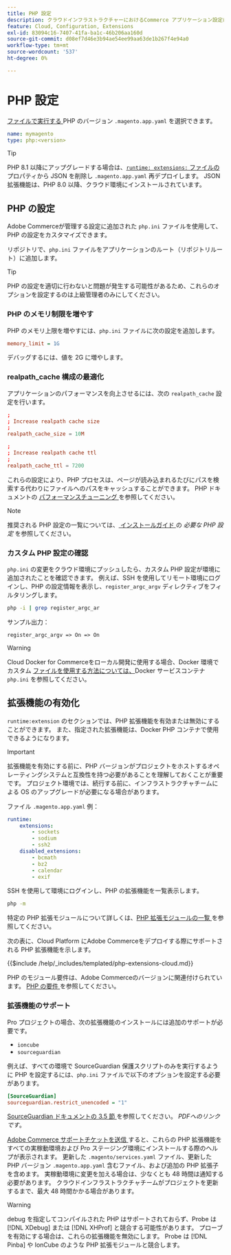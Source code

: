```yaml
---
title: PHP 設定
description: クラウドインフラストラクチャーにおけるCommerce アプリケーション設定に最適な PHP 設定について説明します。
feature: Cloud, Configuration, Extensions
exl-id: 83094c16-7407-41fa-ba1c-46b206aa160d
source-git-commit: d08ef7d46e3b94ae54ee99aa63de1b267f4e94a0
workflow-type: tm+mt
source-wordcount: '537'
ht-degree: 0%

---
```


# PHP 設定

[ ファイルで実行する ](https://experienceleague.adobe.com/docs/commerce-operations/installation-guide/system-requirements.html?lang=ja)PHP のバージョン `.magento.app.yaml` を選択できます。

```yaml
name: mymagento
type: php:<version>
```

>[!TIP]
>
>PHP 8.1 以降にアップグレードする場合は、[`runtime: extensions:` ファイルの ](properties.md#runtime) プロパティから JSON を削除し `.magento.app.yaml` 再デプロイします。 JSON 拡張機能は、PHP 8.0 以降、クラウド環境にインストールされています。

## PHP の設定

Adobe Commerceが管理する設定に追加された `php.ini` ファイルを使用して、PHP の設定をカスタマイズできます。

リポジトリで、`php.ini` ファイルをアプリケーションのルート（リポジトリルート）に追加します。

>[!TIP]
>
>PHP の設定を適切に行わないと問題が発生する可能性があるため、これらのオプションを設定するのは上級管理者のみにしてください。

### PHP のメモリ制限を増やす

PHP のメモリ上限を増やすには、`php.ini` ファイルに次の設定を追加します。

```ini
memory_limit = 1G
```

デバッグするには、値を 2G に増やします。

### realpath_cache 構成の最適化

アプリケーションのパフォーマンスを向上させるには、次の `realpath_cache` 設定を行います。

```conf
;
; Increase realpath cache size
;
realpath_cache_size = 10M

;
; Increase realpath cache ttl
;
realpath_cache_ttl = 7200
```

これらの設定により、PHP プロセスは、ページが読み込まれるたびにパスを検索する代わりにファイルへのパスをキャッシュすることができます。 PHP ドキュメントの [ パフォーマンスチューニング ](https://www.php.net/manual/en/ini.core.php) を参照してください。

>[!NOTE]
>
>推奨される PHP 設定の一覧については、[ インストールガイド ](https://experienceleague.adobe.com/docs/commerce-operations/installation-guide/prerequisites/php-settings.html?lang=ja) の _必要な PHP 設定_ を参照してください。

### カスタム PHP 設定の確認

`php.ini` の変更をクラウド環境にプッシュしたら、カスタム PHP 設定が環境に追加されたことを確認できます。 例えば、SSH を使用してリモート環境にログインし、PHP の設定情報を表示し、`register_argc_argv` ディレクティブをフィルタリングします。

```bash
php -i | grep register_argc_ar
```

サンプル出力：

```text
register_argc_argv => On => On
```

>[!WARNING]
>
>Cloud Docker for Commerceをローカル開発に使用する場合、Docker 環境でカスタム [ ファイルを使用する方法については、](https://developer.adobe.com/commerce/cloud-tools/docker/containers/service/#fpm-container)Docker サービスコンテナ `php.ini` を参照してください。

## 拡張機能の有効化

`runtime:extension` のセクションでは、PHP 拡張機能を有効または無効にすることができます。 また、指定された拡張機能は、Docker PHP コンテナで使用できるようになります。

>[!IMPORTANT]
>
>拡張機能を有効にする前に、PHP バージョンがプロジェクトをホストするオペレーティングシステムと互換性を持つ必要があることを理解しておくことが重要です。 プロジェクト環境では、続行する前に、インフラストラクチャチームによる OS のアップグレードが必要になる場合があります。

ファイル `.magento.app.yaml` 例：

```yaml
runtime:
    extensions:
        - sockets
        - sodium
        - ssh2
    disabled_extensions:
        - bcmath
        - bz2
        - calendar
        - exif
```

SSH を使用して環境にログインし、PHP の拡張機能を一覧表示します。

```bash
php -m
```

特定の PHP 拡張モジュールについて詳しくは、[PHP 拡張モジュールの一覧 ](https://www.php.net/manual/en/extensions.alphabetical.php) を参照してください。

次の表に、Cloud Platform にAdobe Commerceをデプロイする際にサポートされる PHP 拡張機能を示します。

{{$include /help/_includes/templated/php-extensions-cloud.md}}

PHP のモジュール要件は、Adobe Commerceのバージョンに関連付けられています。 [PHP の要件 ](https://experienceleague.adobe.com/docs/commerce-operations/installation-guide/prerequisites/php-settings.html?lang=ja) を参照してください。

### 拡張機能のサポート

Pro プロジェクトの場合、次の拡張機能のインストールには追加のサポートが必要です。

- `ioncube`
- `sourceguardian`

例えば、すべての環境で SourceGuardian 保護スクリプトのみを実行するように PHP を設定するには、`php.ini` ファイルで以下のオプションを設定する必要があります。

```ini
[SourceGuardian]
sourceguardian.restrict_unencoded = "1"
```

[SourceGuardian ドキュメントの 3.5 節 ](https://sourceguardian.com/demofiles/files/SourceGuardian%20for%20Linux%20User%20Manual.pdf) を参照してください。 _PDFへのリンクです_。

[Adobe Commerce サポートチケットを送信 ](https://experienceleague.adobe.com/docs/commerce-knowledge-base/kb/help-center-guide/magento-help-center-user-guide.html?lang=ja#submit-ticket) すると、これらの PHP 拡張機能をすべての実稼動環境および Pro ステージング環境にインストールする際のヘルプが表示されます。 更新した `.magento/services.yaml` ファイル、更新した PHP バージョン `.magento.app.yaml` 含むファイル、および追加の PHP 拡張子を含めます。 実稼動環境に変更を加える場合は、少なくとも 48 時間は通知する必要があります。 クラウドインフラストラクチャチームがプロジェクトを更新するまで、最大 48 時間かかる場合があります。

>[!WARNING]
>
>debug を指定してコンパイルされた PHP はサポートされておらず、Probe は [!DNL XDebug] または [!DNL XHProf] と競合する可能性があります。 プローブを有効にする場合は、これらの拡張機能を無効にします。 Probe は [!DNL Pinba] や IonCube のような PHP 拡張モジュールと競合します。

<!-- Last updated from includes: 2025-04-14 09:39:27 -->
